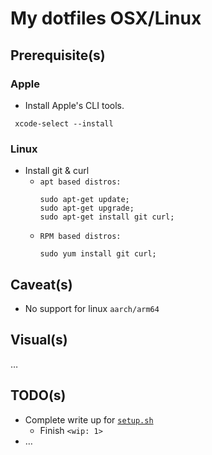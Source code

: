 # My dotfiles OSX/Linux

## Prerequisite(s)
### Apple
* Install Apple's CLI tools.
```
 xcode-select --install
```
### Linux
* Install git & curl
	* `apt based distros:`
	  ``` 
 	  sudo apt-get update;
 	  sudo apt-get upgrade; 
 	  sudo apt-get install git curl;
	  ```
	* `RPM based distros:`
	  ```
 	  sudo yum install git curl;
	  ```
## Caveat(s)
* No support for linux `aarch/arm64`
## Visual(s)
…

## TODO(s)

* Complete write up for [`setup.sh`](./setup.sh)
  * Finish `<wip: 1>`
* …
